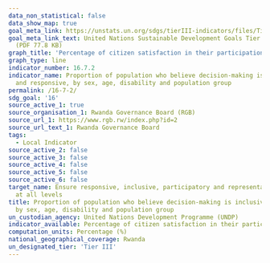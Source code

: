 ```yaml
---
data_non_statistical: false
data_show_map: true
goal_meta_link: https://unstats.un.org/sdgs/tierIII-indicators/files/Tier3-16-07-02.pdf
goal_meta_link_text: United Nations Sustainable Development Goals Tier 3 Work Plan
  (PDF 77.8 KB)
graph_title: 'Percentage of citizen satisfaction in their participation in decision making'
graph_type: line
indicator_number: 16.7.2
indicator_name: Proportion of population who believe decision-making is inclusive
  and responsive, by sex, age, disability and population group
permalink: /16-7-2/
sdg_goal: '16'
source_active_1: true
source_organisation_1: Rwanda Governance Board (RGB)
source_url_1: https://www.rgb.rw/index.php?id=2
source_url_text_1: Rwanda Governance Board
tags:
  - Local Indicator
source_active_2: false
source_active_3: false
source_active_4: false
source_active_5: false
source_active_6: false
target_name: Ensure responsive, inclusive, participatory and representative decision-making
  at all levels
title: Proportion of population who believe decision-making is inclusive and responsive,
  by sex, age, disability and population group
un_custodian_agency: United Nations Development Programme (UNDP)
indicator_available: Percentage of citizen satisfaction in their participation in decision making
computation_units: Percentage (%)
national_geographical_coverage: Rwanda
un_designated_tier: 'Tier III'
---
```


